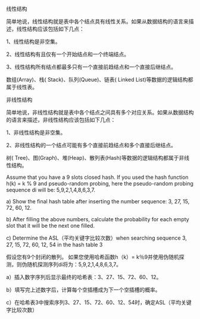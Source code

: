 线性结构

简单地说，线性结构就是表中各个结点具有线性关系。如果从数据结构的语言来描述，线性结构应该包括如下几点：

1、线性结构是非空集。

2、线性结构有且仅有一个开始结点和一个终端结点。

3、线性结构所有结点都最多只有一个直接前趋结点和一个直接后继结点。

 

数组(Array)、栈( Stack)、队列(Queue)、链表( Linked List)等数据的逻辑结构都属于线性表。

 

非线性结构

简单地说，非线性结构就是表中各个结点之间具有多个对应关系。如果从数据结构的语言来描述，非线性结构应该包括如下几点：

1、非线性结构是非空集。

2、非线性结构的一个结点可能有多个直接前趋结点和多个直接后继结点。

 

树( Tree)、图(Graph)、堆(Heap)、散列表(Hash)等数据的逻辑结构都属于非线性结构。



Assume that you have a 9 slots closed hash. If you used the hash function h(k) = k % 9 and pseudo-random probing, here the pseudo-random probing sequence di will be: 5,9,2,1,4,8,6,3,7. 

 

a) Show the final hash table after inserting the number sequence: 3, 27, 15, 72, 60, 12.

 

 b) After filling the above numbers, calculate the probability for each empty slot that it will be the next one filled.

 

c) Determine the ASL（平均关键字比较次数）when searching sequence 3, 27, 15, 72, 60, 12, 54 in the hash table 3

 

假设您有9个封闭的散列。 如果您使用哈希函数h（k）= k％9并使用伪随机探测，则伪随机探测序列di将为：5,9,2,1,4,8,6,3,7。

a）插入数字序列后显示最终的哈希表：3、27、15、72、60、12。

 

 b）填写完上述数字后，计算每个空插槽成为下一个空插槽的概率。

 

c）在哈希表3中搜索序列3、27、15、72、60、12、54时，确定ASL（平均关键字比较次数）